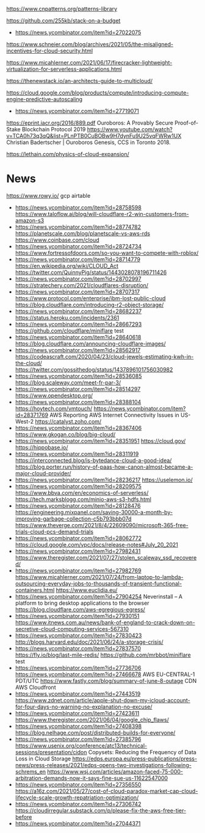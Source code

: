https://www.cnpatterns.org/patterns-library

https://github.com/255kb/stack-on-a-budget
* https://news.ycombinator.com/item?id=27022075

https://www.schneier.com/blog/archives/2021/05/the-misaligned-incentives-for-cloud-security.html

https://www.micahlerner.com/2021/06/17/firecracker-lightweight-virtualization-for-serverless-applications.html

https://thenewstack.io/an-architects-guide-to-multicloud/

https://cloud.google.com/blog/products/compute/introducing-compute-engine-predictive-autoscaling
* https://news.ycombinator.com/item?id=27719071


https://eprint.iacr.org/2016/889.pdf Ouroboros: A Provably Secure Proof-of-Stake Blockchain Protocol 2019
https://www.youtube.com/watch?v=TCA0h73q3qQ&list=PLnPTB0CuBOBw9H7dynFu9U25vqFWRw1UX Christian Badertscher | Ouroboros Genesis, CCS in Toronto 2018.

https://lethain.com/physics-of-cloud-expansion/

# News
https://www.rowy.io/ gcp airtable
* https://news.ycombinator.com/item?id=28758598
https://www.taloflow.ai/blog/will-cloudflare-r2-win-customers-from-amazon-s3
* https://news.ycombinator.com/item?id=28774782
https://planetscale.com/blog/planetscale-vs-aws-rds
https://www.coinbase.com/cloud
* https://news.ycombinator.com/item?id=28724734
https://www.fortressofdoors.com/so-you-want-to-compete-with-roblox/
* https://news.ycombinator.com/item?id=28714779
https://en.wikipedia.org/wiki/CLOUD_Act
https://twitter.com/QuinnyPig/status/1443028078196711426
* https://news.ycombinator.com/item?id=28702997
https://stratechery.com/2021/cloudflares-disruption/
* https://news.ycombinator.com/item?id=28707317
https://www.protocol.com/enterprise/ibm-lost-public-cloud
https://blog.cloudflare.com/introducing-r2-object-storage/
* https://news.ycombinator.com/item?id=28682237
https://status.heroku.com/incidents/2361
* https://news.ycombinator.com/item?id=28667293
https://github.com/cloudflare/miniflare test
* https://news.ycombinator.com/item?id=28640618
https://blog.cloudflare.com/announcing-cloudflare-images/
* https://news.ycombinator.com/item?id=28562917
https://codeascraft.com/2020/04/23/cloud-jewels-estimating-kwh-in-the-cloud/
https://twitter.com/gossithedog/status/1437896101756030982
* https://news.ycombinator.com/item?id=28536085
https://blog.scaleway.com/meet-fr-par-3/
* https://news.ycombinator.com/item?id=28514297
https://www.opendesktop.org/
* https://news.ycombinator.com/item?id=28388104
https://hoytech.com/vmtouch/
https://news.ycombinator.com/item?id=28371769 AWS Reporting AWS Internet Connectivity Issues in US-West-2
https://catalyst.zoho.com/
* https://news.ycombinator.com/item?id=28367406
https://www.gkogan.co/blog/big-cloud/
* https://news.ycombinator.com/item?id=28351951
https://cloud.gov/
https://hippobase.io/
* https://news.ycombinator.com/item?id=28311919
https://interconnected.blog/is-bytedance-cloud-a-good-idea/
https://blog.porter.run/history-of-paas-how-canon-almost-became-a-major-cloud-provider/
* https://news.ycombinator.com/item?id=28236217
https://uselemon.io/
* https://news.ycombinator.com/item?id=28209575
https://www.bbva.com/en/economics-of-serverless/
https://tech.marksblogg.com/minio-aws-s3-hdfs.html
* https://news.ycombinator.com/item?id=28128476
https://engineering.mixpanel.com/saving-30000-a-month-by-improving-garbage-collection-c5b793bbb07d
https://www.theverge.com/2021/8/4/22609090/microsoft-365-free-trials-cloud-pcs-demand-trials
* https://news.ycombinator.com/item?id=28062772
https://cloud.google.com/vpc/docs/release-notes#July_20_2021
* https://news.ycombinator.com/item?id=27982431
https://www.theregister.com/2021/07/27/stolen_scaleway_ssd_recovered/
* https://news.ycombinator.com/item?id=27982769
https://www.micahlerner.com/2021/07/24/from-laptop-to-lambda-outsourcing-everyday-jobs-to-thousands-of-transient-functional-containers.html
https://www.euclidia.eu/
* https://news.ycombinator.com/item?id=27904254 Neverinstall – A platform to bring desktop applications to the browser
https://blog.cloudflare.com/aws-egregious-egress/
* https://news.ycombinator.com/item?id=27930151
https://www.itnews.com.au/news/bank-of-england-to-crack-down-on-secretive-cloud-computing-services-567310
* https://news.ycombinator.com/item?id=27830423
http://blogs.harvard.edu/doc/2021/06/24/a-storage-crisis/
* https://news.ycombinator.com/item?id=27837570
https://fly.io/blog/last-mile-redis/
https://github.com/mrbbot/miniflare test
* https://news.ycombinator.com/item?id=27736706
https://news.ycombinator.com/item?id=27466678 AWS EU-CENTRAL-1 PDT/UTC
https://www.fastly.com/blog/summary-of-june-8-outage CDN AWS Cloudfront
* https://news.ycombinator.com/item?id=27443519
https://www.zdnet.com/article/apple-shut-down-my-icloud-account-for-four-days-no-warning-no-explanation-no-excuse/
* https://news.ycombinator.com/item?id=27423611
https://www.theregister.com/2021/06/04/google_chip_flaws/
* https://news.ycombinator.com/item?id=27408398
https://blog.nelhage.com/post/distributed-builds-for-everyone/
* https://news.ycombinator.com/item?id=27385796
https://www.usenix.org/conference/atc13/technical-sessions/presentation/cidon  Copysets: Reducing the Frequency of Data Loss in Cloud Storage
https://edps.europa.eu/press-publications/press-news/press-releases/2021/edps-opens-two-investigations-following-schrems_en
https://www.wsj.com/articles/amazon-faced-75-000-arbitration-demands-now-it-says-fine-sue-us-11622547000
* https://news.ycombinator.com/item?id=27356550
https://a16z.com/2021/05/27/cost-of-cloud-paradox-market-cap-cloud-lifecycle-scale-growth-repatriation-optimization/
* https://news.ycombinator.com/item?id=27306742
https://cloudirregular.substack.com/p/please-fix-the-aws-free-tier-before
* https://news.ycombinator.com/item?id=27044371